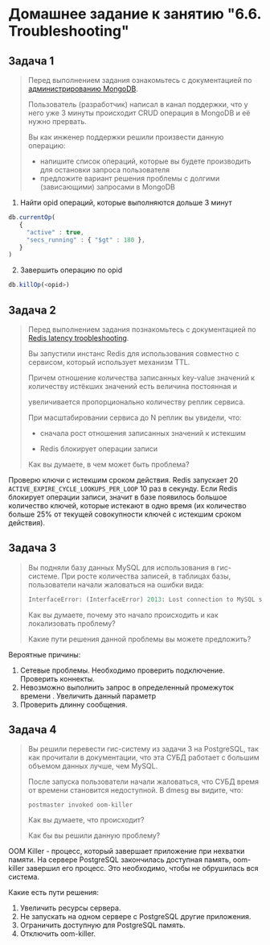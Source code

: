 # Домашнее задание к занятию "6.6. Troubleshooting"

## Задача 1

>Перед выполнением задания ознакомьтесь с документацией по [администрированию MongoDB](https://docs.mongodb.com/manual/administration/).
>
>Пользователь (разработчик) написал в канал поддержки, что у него уже 3 минуты происходит CRUD операция в MongoDB и её 
>нужно прервать. 
>
>Вы как инженер поддержки решили произвести данную операцию:
>- напишите список операций, которые вы будете производить для остановки запроса пользователя
>- предложите вариант решения проблемы с долгими (зависающими) запросами в MongoDB
1) Найти opid операций, которые выполняются дольше 3 минут

```js  
db.currentOp(
   {
     "active" : true,
     "secs_running" : { "$gt" : 180 },
   }
)
```
2) Завершить операцию по opid

```js
db.killOp(<opid>)
```


## Задача 2

> Перед выполнением задания познакомьтесь с документацией по [Redis
> latency troobleshooting](https://redis.io/topics/latency).
> 
> Вы запустили инстанс Redis для использования совместно с сервисом,
> который использует механизм TTL.
> 
> Причем отношение количества записанных key-value значений к количеству
> истёкших значений есть величина постоянная и
> 
> увеличивается пропорционально количеству реплик сервиса.
> 
> При масштабировании сервиса до N реплик вы увидели, что:
> 
> - сначала рост отношения записанных значений к истекшим
> 
> - Redis блокирует операции записи
> 
> Как вы думаете, в чем может быть проблема?

Проверю ключи с истекшим сроком действия. Redis  запускает 20 `ACTIVE_EXPIRE_CYCLE_LOOKUPS_PER_LOOP` 10 раз в секунду.
Если Redis блокирует операции записи, значит в базе появилось большое количество ключей, 
которые истекают в одно время (их количество больше 25% от текущей совокупности ключей с истекшим сроком действия). 

 
## Задача 3

>Вы подняли базу данных MySQL для использования в гис-системе. При росте количества записей, в таблицах базы,
>пользователи начали жаловаться на ошибки вида:
>```python
>InterfaceError: (InterfaceError) 2013: Lost connection to MySQL server during query u'SELECT..... '
>```
>
>Как вы думаете, почему это начало происходить и как локализовать проблему?
>
>Какие пути решения данной проблемы вы можете предложить?

Вероятные причины:
1) Сетевые проблемы. Необходимо проверить подключение. Проверить коннекты.  
2) Невозможно выполнить запрос в определенный промежуток времени . Увеличить данный параметр
3) Проверить длинну сообщения. 

## Задача 4

>Вы решили перевести гис-систему из задачи 3 на PostgreSQL, так как прочитали в документации, что эта СУБД работает с 
>большим объемом данных лучше, чем MySQL.
>
>После запуска пользователи начали жаловаться, что СУБД время от времени становится недоступной. В dmesg вы видите, что:
>
>`postmaster invoked oom-killer`
>
>Как вы думаете, что происходит?
>
>Как бы вы решили данную проблему?

OOM Killer - процесс, который завершает приложение при нехватки памяти. 
На сервере PostgreSQL закончилась доступная память, 
oom-killer завершил его процесс. Это необходимо, чтобы не обрушилась вся система.

Какие есть пути решения:
1) Увеличить ресурсы сервера.
2) Не запускать на одном сервере с PostgreSQL другие приложения.
3) Ограничить доступную для PostgreSQL память. 
4) Отключить oom-killer. 

